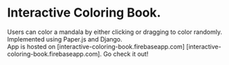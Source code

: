 # Interactive Coloring Book. 

Users can color a mandala by either clicking or dragging to color randomly. \
Implemented using Paper.js and Django. \
App is hosted on [interactive-coloring-book.firebaseapp.com] [interactive-coloring-book.firebaseapp.com]. Go check it out!
